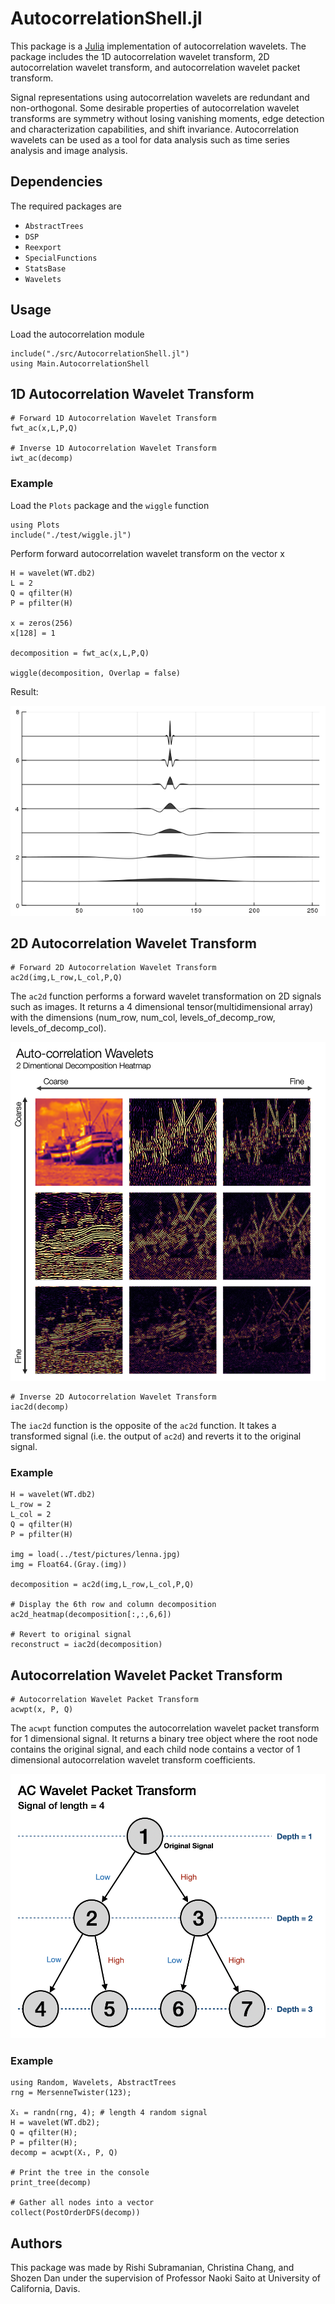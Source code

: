# AutocorrelationShell.jl

This package is a [Julia](https://github.com/JuliaLang/julia) implementation of autocorrelation wavelets. The package includes the 1D autocorrelation wavelet transform, 2D autocorrelation wavelet transform, and autocorrelation wavelet packet transform.

Signal representations using autocorrelation wavelets are redundant and non-orthogonal. Some desirable properties of autocorrelation wavelet transforms are symmetry without losing vanishing moments, edge detection and characterization capabilities, and shift invariance. Autocorrelation wavelets can be used as a tool for data analysis such as time series analysis and image analysis.

## Dependencies
The required packages are
+ `AbstractTrees`
+ `DSP`
+ `Reexport`
+ `SpecialFunctions`
+ `StatsBase`
+ `Wavelets`

## Usage
Load the autocorrelation module
```{julia}
include("./src/AutocorrelationShell.jl")
using Main.AutocorrelationShell
```

## 1D Autocorrelation Wavelet Transform
```{julia}
# Forward 1D Autocorrelation Wavelet Transform
fwt_ac(x,L,P,Q)

# Inverse 1D Autocorrelation Wavelet Transform
iwt_ac(decomp)
```

### Example
Load the `Plots` package and the `wiggle` function
```{julia}
using Plots
include("./test/wiggle.jl")
```

Perform forward autocorrelation wavelet transform on the vector x
```{julia}
H = wavelet(WT.db2)
L = 2
Q = qfilter(H)
P = pfilter(H)

x = zeros(256)
x[128] = 1

decomposition = fwt_ac(x,L,P,Q)

wiggle(decomposition, Overlap = false)
```

Result:

![Result](Presentations/2019/Overleaf/auto_decomposition.png)

## 2D Autocorrelation Wavelet Transform
```{julia}
# Forward 2D Autocorrelation Wavelet Transform
ac2d(img,L_row,L_col,P,Q)
```
The `ac2d` function performs a forward wavelet transformation on 2D signals such as images. It returns a 4 dimensional tensor(multidimensional array) with the dimensions (num_row, num_col, levels_of_decomp_row, levels_of_decomp_col).

<img src="Presentations/Other/ac2d_decomp_heatmap.png" alt="AC2D transform example" width="600" />

```{julia}
# Inverse 2D Autocorrelation Wavelet Transform
iac2d(decomp)
```
The `iac2d` function is the opposite of the `ac2d` function. It takes a transformed signal (i.e. the output of `ac2d`) and reverts it to the original signal.

### Example
```{julia}
H = wavelet(WT.db2)
L_row = 2
L_col = 2
Q = qfilter(H)
P = pfilter(H)

img = load(../test/pictures/lenna.jpg)
img = Float64.(Gray.(img))

decomposition = ac2d(img,L_row,L_col,P,Q)

# Display the 6th row and column decomposition
ac2d_heatmap(decomposition[:,:,6,6])

# Revert to original signal
reconstruct = iac2d(decomposition)
```

## Autocorrelation Wavelet Packet Transform
```{julia}
# Autocorrelation Wavelet Packet Transform
acwpt(x, P, Q)
```
The `acwpt` function computes the autocorrelation wavelet packet transform for 1 dimensional signal. It returns a binary tree object where the root node contains the original signal, and each child node contains a vector of 1 dimensional autocorrelation wavelet transform coefficients.

<img src="Presentations/Other/acwpt_diagram.png" alt="AC Wavelet Packet Transform Diagram" width="600" />

### Example
```{julia}
using Random, Wavelets, AbstractTrees
rng = MersenneTwister(123);

X₁ = randn(rng, 4); # length 4 random signal
H = wavelet(WT.db2);
Q = qfilter(H);
P = pfilter(H);
decomp = acwpt(X₁, P, Q)

# Print the tree in the console
print_tree(decomp)

# Gather all nodes into a vector
collect(PostOrderDFS(decomp))
```

## Authors
This package was made by Rishi Subramanian, Christina Chang, and Shozen Dan under the supervision of Professor Naoki Saito at University of California, Davis.
